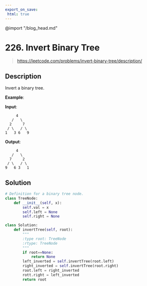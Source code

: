 ```yaml
---
export_on_save:
 html: true
---
```


@import "/blog_head.md"

# 226. Invert Binary Tree

> <https://leetcode.com/problems/invert-binary-tree/description/>

## Description

Invert a binary tree.

**Example**:

**Input**:
```
     4
   /   \
  2     7
 / \   / \
1   3 6   9
```

**Output**:
```
     4
   /   \
  7     2
 / \   / \
9   6 3   1
```

## Solution

```python
# Definition for a binary tree node.
class TreeNode:
    def __init__(self, x):
        self.val = x
        self.left = None
        self.right = None

class Solution:
    def invertTree(self, root):
        """
        :type root: TreeNode
        :rtype: TreeNode
        """
        if root==None:
            return None
        left_inverted = self.invertTree(root.left)
        right_inverted = self.invertTree(root.right)
        root.left = right_inverted
        rott.right = left_inverted
        return root
```

